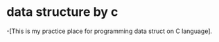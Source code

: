 # data structure by c


<p>
  -[This is my practice place for programming data struct on C language].  
<p>

